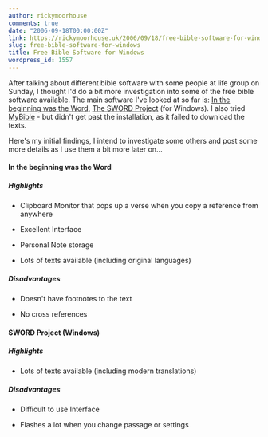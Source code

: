 ```yaml
---
author: rickymoorhouse
comments: true
date: "2006-09-18T00:00:00Z"
link: https://rickymoorhouse.uk/2006/09/18/free-bible-software-for-windows/
slug: free-bible-software-for-windows
title: Free Bible Software for Windows
wordpress_id: 1557
---
```


After talking about different bible software with some people at life group on Sunday, I thought I'd do a bit more investigation into some of the free bible software available. The main software I've looked at so far is: [In the beginning was the Word](http://theword.gr/en/), [The SWORD Project](http://www.crosswire.org/sword/) (for Windows). I also tried [MyBible](http://www.chip.de/downloads/c_downloads_11431704.html) - but didn't get past the installation, as it failed to download the texts.




Here's my initial findings,  I intend to investigate some others and post some more details as I use them a bit more later on...




#### In the beginning was the Word




##### Highlights






  * Clipboard Monitor that pops up a verse when you copy a reference from anywhere


  * Excellent Interface


  * Personal Note storage


  * Lots of texts available (including original languages)




##### Disadvantages






  * Doesn't have footnotes to the text


  * No cross references




#### SWORD Project (Windows)




##### Highlights






  * Lots of texts available (including modern translations)




##### Disadvantages






  * Difficult to use Interface


  * Flashes a lot when you change passage or settings


